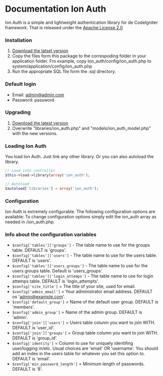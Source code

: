 Documentation Ion Auth
=========================

Ion Auth is a simple and lightweight authentication library for de CodeIgniter framework.
That is released under the [Apache License 2.0](http://www.apache.org/licenses/LICENSE-2.0)

### Installation

1. [Download the latset version](https://www.github.com/benedmunds/CodeIgniter-Ion-Auth/zippball/2)
2. Copy the files form this package to the correspoding folder in your application folder. Fro example, copy Ion_auth/config/ion_auth.php to system/application/config/ion_auth.php
3. Run the appropriate SQL file form the :sql directory.

### Default login

- Email: admin@admin.com
- Password: password

### Upgrading

1. [Download the latest version](https://github.com/benedmunds/Codeigniter-Ion-Auth/zipball/2)
2. Overwrite "libraries/ion_auth.php" and "models/ion_auth_model.php" with the new versions.

### Loading Ion Auth

You load Ion Auth. Just link any other library. Or you can also autoload the library.

```php
// Load into controller
$this->load->library(array('ion_auth');

// Autoload
$autoload['libraries'] = array('ion_auth');
```

### Configuration

Ion Auth is extremely configurable. The following configuration options are available:
To change configuration options simply edit the ion_auth array as needed in /ion_auth.php.

### Info about the configuration variables

- `$config['tables']['groups']` - The table name to use for the groups table. DEFAULT is 'groups'.
- `$config['tables']['users']` - The table name to use for the users table. DEFAULT is 'users'.
- `$config['tables']['users_groups']` - The table name to use for the users groups table. Default is 'users_groups'.
- `$config['tables']['login_attemps']` - The table name to use for login attemps table. DEFAULT is 'login_attempts'.
- `$config['site_title']` = The title of your site, used for email.
- `$config['admin_email']` = Your administrator email address. DEFAULT os 'admin@example.com'.
- `$config['default_group']` = Name of the default user group. DEFAULT is 'members'.
- `$config['admin_group']` = Name of the admin group. DEFAULT is 'admin'.
- `$config['join']['users']` = Users table colunm you want to join WITH. DEFAULT is 'user_id'. 
- `$config['join']['groups']` = Group table column you want to join WITH. DEFAULT is 'group_id'.
- `$config['identity']` = Column to use for uniquely identifing user/logging in/etc. Usual choices are 'email' OR 'username'. You should add an index in the users table for whatever you set this option to. DEFAULT is 'email'.
- `$config['min_password_length']` = Minimum length of passwords. DEFAULT is '8'.
